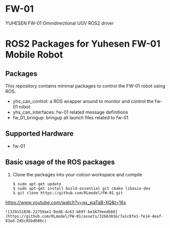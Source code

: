 # FW-01
YUHESEN FW-01 Omnidirectional UGV ROS2 driver

# ROS2 Packages for Yuhesen FW-01 Mobile Robot

## Packages

This repository contains minimal packages to control the FW-01 robot using ROS. 


* yhs_can_control: a ROS wrapper around to monitor and control the fw-01 robot
* yhs_can_interfaces: fw-01 related message definitions
* fw_01_bringup: bringup all launch files related to fw-01

## Supported Hardware

* fw-01

## Basic usage of the ROS packages

1. Clone the packages into your colcon workspace and compile


    ```
    $ sudo apt-get update
    $ sudo apt-get install build-essential git cmake libasio-dev
    $ git clone https://github.com/RLmodel/FW-01.git
    ```
https://www.youtube.com/watch?v=qx_waTaB-XQ&t=16s

    ![329151036-22759ae1-0ed8-4c63-b69f-be1679eedb66](https://github.com/RLmodel/FW-01/assets/32663016/7a1c8fe1-fe14-4eaf-83ad-2d5c05bd686c)
